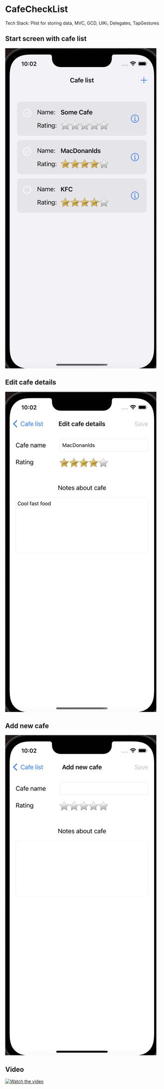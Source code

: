# CafeCheckList
Tech Stack: Plist for storing data, MVC, GCD, UIKi, Delegates, TapGestures

## Start screen with cafe list
![Иллюстрация к проекту](https://github.com/Quasaryy/CafeCheckList/blob/main/1.png)

## Edit cafe details
![Иллюстрация к проекту](https://github.com/Quasaryy/CafeCheckList/blob/main/2.png)

## Add new cafe
![Иллюстрация к проекту](https://github.com/Quasaryy/CafeCheckList/blob/main/3.png)

## Video
[![Watch the video](https://img.youtube.com/vi/uZJ0Kf9yu_M/maxresdefault.jpg)](https://youtu.be/uZJ0Kf9yu_M)
